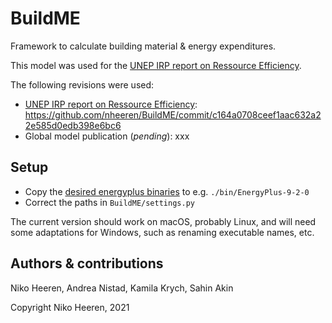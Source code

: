 # BuildME

Framework to calculate building material & energy expenditures.

This model was used for the [UNEP IRP report on Ressource Efficiency](https://www.unenvironment.org/resources/report/resource-efficiency-and-climate-change-material-efficiency-strategies-low-carbon).

The following revisions were used: 
- [UNEP IRP report on Ressource Efficiency](https://www.unenvironment.org/resources/report/resource-efficiency-and-climate-change-material-efficiency-strategies-low-carbon): https://github.com/nheeren/BuildME/commit/c164a0708ceef1aac632a22e585d0edb398e6bc6
- Global model publication (*pending*): xxx

## Setup

- Copy the [desired energyplus binaries](https://energyplus.net/downloads) to e.g. `./bin/EnergyPlus-9-2-0`
- Correct the paths in `BuildME/settings.py`

The current version should work on macOS, probably Linux, and will need some adaptations for Windows, such as renaming executable names, etc.

## Authors & contributions

Niko Heeren, Andrea Nistad, Kamila Krych, Sahin Akin



Copyright Niko Heeren, 2021
